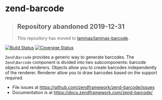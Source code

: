 # zend-barcode

> ## Repository abandoned 2019-12-31
>
> This repository has moved to [laminas/laminas-barcode](https://github.com/laminas/laminas-barcode).

[![Build Status](https://secure.travis-ci.org/zendframework/zend-barcode.svg?branch=master)](https://secure.travis-ci.org/zendframework/zend-barcode)
[![Coverage Status](https://coveralls.io/repos/github/zendframework/zend-barcode/badge.svg?branch=master)](https://coveralls.io/github/zendframework/zend-barcode?branch=master)

`Zend\Barcode` provides a generic way to generate barcodes. The `Zend\Barcode`
component is divided into two subcomponents: barcode objects and renderers.
Objects allow you to create barcodes independently of the renderer. Renderer
allow you to draw barcodes based on the support required.


- File issues at https://github.com/zendframework/zend-barcode/issues
- Documentation is at https://docs.zendframework.com/zend-barcode/

